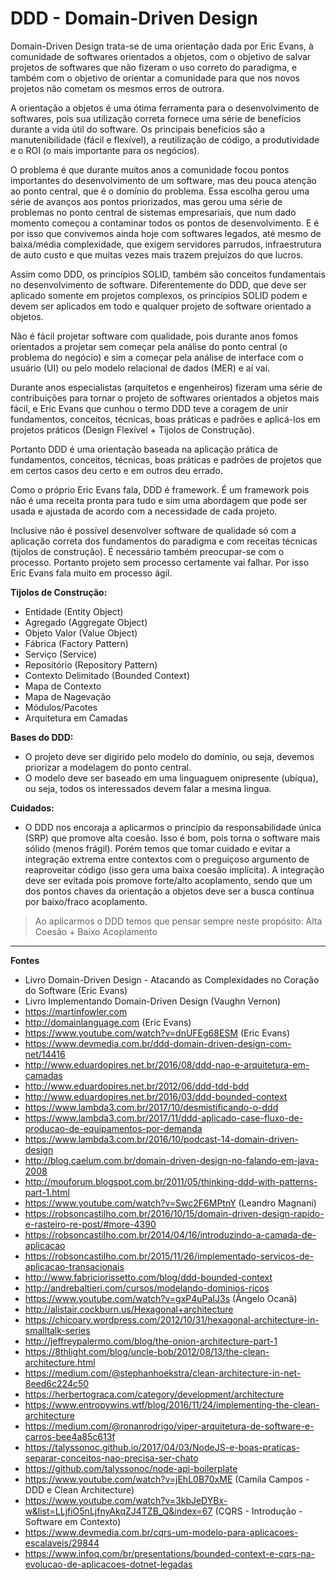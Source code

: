 # DDD - Domain-Driven Design 

Domain-Driven Design trata-se de uma orientação dada por Eric Evans, à comunidade de softwares orientados a objetos, com o objetivo de salvar projetos de softwares que não fizeram o uso correto do paradigma, e também com o objetivo de orientar a comunidade para que nos novos projetos não cometam os mesmos erros de outrora. 

A orientação a objetos é uma ótima ferramenta para o desenvolvimento de softwares, pois sua utilização correta fornece uma série de benefícios durante a vida útil do software. Os principais benefícios são a manutenibilidade (fácil e flexível), a reutilização de código, a produtividade e o ROI (o mais importante para os negócios).

O problema é que durante muitos anos a comunidade focou pontos importantes do desenvolvimento de um software, mas deu pouca atenção ao ponto central, que é o domínio do problema. Essa escolha gerou uma série de avanços aos pontos priorizados, mas gerou uma série de problemas no ponto central de sistemas empresariais, que num dado momento começou a contaminar todos os pontos de desenvolvimento. E é por isso que convivemos ainda hoje com softwares legados, até mesmo de baixa/média complexidade, que exigem servidores parrudos, infraestrutura de auto custo e que muitas vezes mais trazem prejuízos do que lucros. 

Assim como DDD, os princípios SOLID, também são conceitos fundamentais no desenvolvimento de software. Diferentemente do DDD, que deve ser aplicado somente em projetos complexos, os princípios SOLID podem e devem ser aplicados em todo e qualquer projeto de software orientado a objetos.

Não é fácil projetar software com qualidade, pois durante anos fomos orientados a projetar sem começar pela análise do ponto central (o problema do negócio) e sim a começar pela análise de interface com o usuário (UI) ou pelo modelo relacional de dados (MER) e aí vai. 

Durante anos especialistas (arquitetos e engenheiros) fizeram uma série de contribuições para tornar o projeto de softwares orientados a objetos mais fácil, e Eric Evans que cunhou o termo DDD teve a coragem de unir fundamentos, conceitos, técnicas, boas práticas e padrões e aplicá-los em projetos práticos (Design Flexível + Tijolos de Construção). 

Portanto DDD é uma orientação baseada na aplicação prática de fundamentos, conceitos, técnicas, boas práticas e padrões de projetos que em certos casos deu certo e em outros deu errado. 

Como o próprio Eric Evans fala, DDD é framework. É um framework pois não é uma receita pronta para tudo e sim uma abordagem que pode ser usada e ajustada de acordo com a necessidade de cada projeto. 

Inclusive não é possível desenvolver software de qualidade só com a aplicação correta dos fundamentos do paradigma e com receitas técnicas (tijolos de construção). É necessário também preocupar-se com o processo. Portanto projeto sem processo certamente vai falhar. Por isso Eric Evans fala muito em processo ágil.

**Tijolos de Construção:**  
- Entidade (Entity Object)
- Agregado (Aggregate Object)
- Objeto Valor (Value Object)
- Fábrica (Factory Pattern)
- Serviço (Service)
- Repositório (Repository Pattern)
- Contexto Delimitado (Bounded Context)
- Mapa de Contexto
- Mapa de Nagevação 
- Módulos/Pacotes
- Arquitetura em Camadas 

**Bases do DDD:**  
- O projeto deve ser digirido pelo modelo do domínio, ou seja, devemos priorizar a modelagem do ponto central.
- O modelo deve ser baseado em uma linguaguem onipresente (ubíqua), ou seja, todos os interessados devem falar a mesma lingua.

**Cuidados:**   
- O DDD nos encoraja a aplicarmos o princípio da responsabilidade única (SRP) que promove alta coesão. Isso é bom, pois torna o software mais sólido (menos frágil). Porém temos que tomar cuidado e evitar a integração extrema entre contextos com o preguiçoso argumento de reaproveitar código (isso gera uma baixa coesão implícita). A integração deve ser evitada pois promove forte/alto acoplamento, sendo que um dos pontos chaves da orientação a objetos deve ser a busca contínua por baixo/fraco acoplamento.

> Ao aplicarmos o DDD temos que pensar sempre neste propósito: Alta Coesão + Baixo Acoplamento

--- 

**Fontes** 

- Livro Domain-Driven Design - Atacando as Complexidades no Coração do Software (Eric Evans)
- Livro Implementando Domain-Driven Design (Vaughn Vernon)
- https://martinfowler.com
- http://domainlanguage.com (Eric Evans)
- https://www.youtube.com/watch?v=dnUFEg68ESM (Eric Evans)
- https://www.devmedia.com.br/ddd-domain-driven-design-com-net/14416
- http://www.eduardopires.net.br/2016/08/ddd-nao-e-arquitetura-em-camadas 
- http://www.eduardopires.net.br/2012/06/ddd-tdd-bdd 
- http://www.eduardopires.net.br/2016/03/ddd-bounded-context 
- https://www.lambda3.com.br/2017/10/desmistificando-o-ddd 
- https://www.lambda3.com.br/2017/11/ddd-aplicado-case-fluxo-de-producao-de-equipamentos-por-demanda
- https://www.lambda3.com.br/2016/10/podcast-14-domain-driven-design 
- http://blog.caelum.com.br/domain-driven-design-no-falando-em-java-2008 
- http://mouforum.blogspot.com.br/2011/05/thinking-ddd-with-patterns-part-1.html
- https://www.youtube.com/watch?v=Swc2F6MPtnY (Leandro Magnani)
- https://robsoncastilho.com.br/2016/10/15/domain-driven-design-rapido-e-rasteiro-re-post/#more-4390
- https://robsoncastilho.com.br/2014/04/16/introduzindo-a-camada-de-aplicacao
- https://robsoncastilho.com.br/2015/11/26/implementado-servicos-de-aplicacao-transacionais
- http://www.fabriciorissetto.com/blog/ddd-bounded-context
- http://andrebaltieri.com/cursos/modelando-dominios-ricos
- https://www.youtube.com/watch?v=gxP4uPaIJ3s (Ângelo Ocanã)
- http://alistair.cockburn.us/Hexagonal+architecture
- https://chicoary.wordpress.com/2012/10/31/hexagonal-architecture-in-smalltalk-series
- http://jeffreypalermo.com/blog/the-onion-architecture-part-1 
- https://8thlight.com/blog/uncle-bob/2012/08/13/the-clean-architecture.html
- https://medium.com/@stephanhoekstra/clean-architecture-in-net-8eed6c224c50
- https://herbertograca.com/category/development/architecture 
- https://www.entropywins.wtf/blog/2016/11/24/implementing-the-clean-architecture
- https://medium.com/@ronanrodrigo/viper-arquitetura-de-software-e-carros-bee4a85c613f
- https://talyssonoc.github.io/2017/04/03/NodeJS-e-boas-praticas-separar-conceitos-nao-precisa-ser-chato 
- https://github.com/talyssonoc/node-api-boilerplate
- https://www.youtube.com/watch?v=jEhL0B70xME (Camila Campos - DDD e Clean Architecture)
- https://www.youtube.com/watch?v=3kbJeDYBx-w&list=LLjfiO5nLjfnyAkqZJ4TZB_Q&index=67 (CQRS - Introdução - Software em Contexto)
- https://www.devmedia.com.br/cqrs-um-modelo-para-aplicacoes-escalaveis/29844
- https://www.infoq.com/br/presentations/bounded-context-e-cqrs-na-evolucao-de-aplicacoes-dotnet-legadas